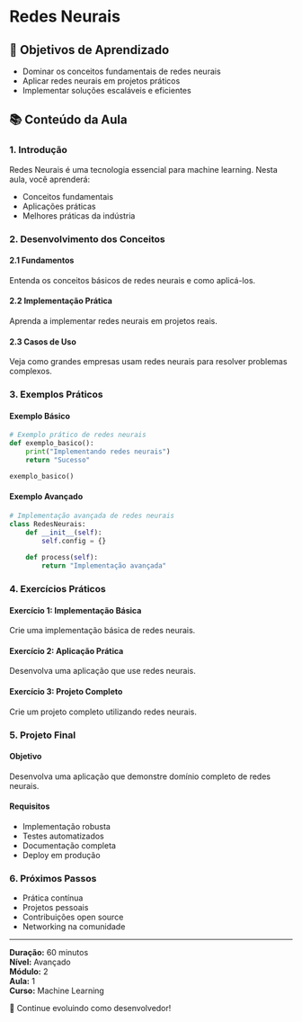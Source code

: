 # Redes Neurais

## 🎯 Objetivos de Aprendizado
- Dominar os conceitos fundamentais de redes neurais
- Aplicar redes neurais em projetos práticos
- Implementar soluções escaláveis e eficientes

## 📚 Conteúdo da Aula

### 1. Introdução
Redes Neurais é uma tecnologia essencial para machine learning. Nesta aula, você aprenderá:

- Conceitos fundamentais
- Aplicações práticas
- Melhores práticas da indústria

### 2. Desenvolvimento dos Conceitos

#### 2.1 Fundamentos
Entenda os conceitos básicos de redes neurais e como aplicá-los.

#### 2.2 Implementação Prática
Aprenda a implementar redes neurais em projetos reais.

#### 2.3 Casos de Uso
Veja como grandes empresas usam redes neurais para resolver problemas complexos.

### 3. Exemplos Práticos

#### Exemplo Básico
```python
# Exemplo prático de redes neurais
def exemplo_basico():
    print("Implementando redes neurais")
    return "Sucesso"

exemplo_basico()
```

#### Exemplo Avançado
```python
# Implementação avançada de redes neurais
class RedesNeurais:
    def __init__(self):
        self.config = {}
    
    def process(self):
        return "Implementação avançada"
```

### 4. Exercícios Práticos

#### Exercício 1: Implementação Básica
Crie uma implementação básica de redes neurais.

#### Exercício 2: Aplicação Prática
Desenvolva uma aplicação que use redes neurais.

#### Exercício 3: Projeto Completo
Crie um projeto completo utilizando redes neurais.

### 5. Projeto Final

#### Objetivo
Desenvolva uma aplicação que demonstre domínio completo de redes neurais.

#### Requisitos
- Implementação robusta
- Testes automatizados
- Documentação completa
- Deploy em produção

### 6. Próximos Passos

- Prática contínua
- Projetos pessoais
- Contribuições open source
- Networking na comunidade

---

**Duração:** 60 minutos  
**Nível:** Avançado  
**Módulo:** 2  
**Aula:** 1  
**Curso:** Machine Learning

🎉 Continue evoluindo como desenvolvedor!
